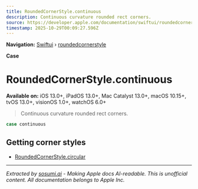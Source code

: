 ```yaml
---
title: RoundedCornerStyle.continuous
description: Continuous curvature rounded rect corners.
source: https://developer.apple.com/documentation/swiftui/roundedcornerstyle/continuous
timestamp: 2025-10-29T00:09:27.596Z
---
```


**Navigation:** [Swiftui](/documentation/swiftui) › [roundedcornerstyle](/documentation/swiftui/roundedcornerstyle)

**Case**

# RoundedCornerStyle.continuous

**Available on:** iOS 13.0+, iPadOS 13.0+, Mac Catalyst 13.0+, macOS 10.15+, tvOS 13.0+, visionOS 1.0+, watchOS 6.0+

> Continuous curvature rounded rect corners.

```swift
case continuous
```

## Getting corner styles

- [RoundedCornerStyle.circular](/documentation/swiftui/roundedcornerstyle/circular)

---

*Extracted by [sosumi.ai](https://sosumi.ai) - Making Apple docs AI-readable.*
*This is unofficial content. All documentation belongs to Apple Inc.*
